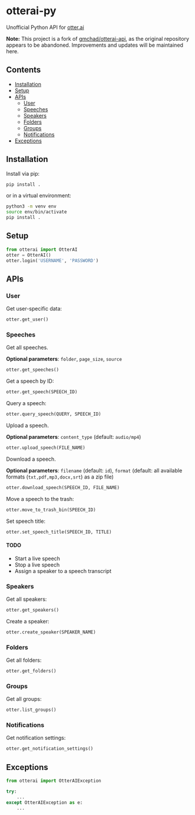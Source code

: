 # otterai-py

Unofficial Python API for [otter.ai](http://otter.ai)

**Note:** This project is a fork of [gmchad/otterai-api](https://github.com/gmchad/otterai-api), as the original repository appears to be abandoned. Improvements and updates will be maintained here.

## Contents

-   [Installation](#installation)
-   [Setup](#setup)
-   [APIs](#apis)
    -   [User](#user)
    -   [Speeches](#speeches)
    -   [Speakers](#speakers)
    -   [Folders](#folders)
    -   [Groups](#groups)
    -   [Notifications](#notifications)
-   [Exceptions](#exceptions)

## Installation

Install via pip:

```bash
pip install .
```

or in a virtual environment:

```bash
python3 -m venv env
source env/bin/activate
pip install .
```

## Setup

```python
from otterai import OtterAI
otter = OtterAI()
otter.login('USERNAME', 'PASSWORD')
```

## APIs

### User

Get user-specific data:

```python
otter.get_user()
```

### Speeches

Get all speeches.

**Optional parameters**: `folder`, `page_size`, `source`

```python
otter.get_speeches()
```

Get a speech by ID:

```python
otter.get_speech(SPEECH_ID)
```

Query a speech:

```python
otter.query_speech(QUERY, SPEECH_ID)
```

Upload a speech.

**Optional parameters**: `content_type` (default: `audio/mp4`)

```python
otter.upload_speech(FILE_NAME)
```

Download a speech.

**Optional parameters**: `filename` (default: `id`), `format` (default: all available formats (`txt,pdf,mp3,docx,srt`) as a zip file)

```python
otter.download_speech(SPEECH_ID, FILE_NAME)
```

Move a speech to the trash:

```python
otter.move_to_trash_bin(SPEECH_ID)
```

Set speech title:

```python
otter.set_speech_title(SPEECH_ID, TITLE)
```

#### TODO

-   Start a live speech
-   Stop a live speech
-   Assign a speaker to a speech transcript

### Speakers

Get all speakers:

```python
otter.get_speakers()
```

Create a speaker:

```python
otter.create_speaker(SPEAKER_NAME)
```

### Folders

Get all folders:

```python
otter.get_folders()
```

### Groups

Get all groups:

```python
otter.list_groups()
```

### Notifications

Get notification settings:

```python
otter.get_notification_settings()
```

## Exceptions

```python
from otterai import OtterAIException

try:
    ...
except OtterAIException as e:
    ...
```
